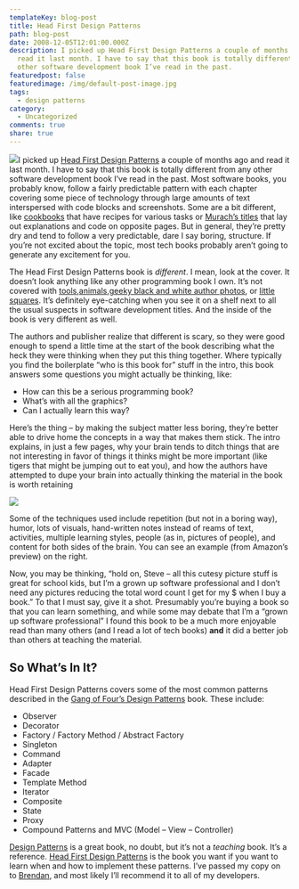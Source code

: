 ```yaml
---
templateKey: blog-post
title: Head First Design Patterns
path: blog-post
date: 2008-12-05T12:01:00.000Z
description: I picked up Head First Design Patterns a couple of months ago and
  read it last month. I have to say that this book is totally different from any
  other software development book I’ve read in the past.
featuredpost: false
featuredimage: /img/default-post-image.jpg
tags:
  - design patterns
category:
  - Uncategorized
comments: true
share: true
---
```

[![](https://images.amazon.com/images/P/0596007124.01.MZZZZZZZ.jpg)![](<>)](http://www.amazon.com/exec/obidos/ASIN/0596007124/aspalliancecom)I picked up [Head First Design Patterns](http://www.amazon.com/exec/obidos/ASIN/0596007124/aspalliancecom) a couple of months ago and read it last month. I have to say that this book is totally different from any other software development book I’ve read in the past. Most software books, you probably know, follow a fairly predictable pattern with each chapter covering some piece of technology through large amounts of text interspersed with code blocks and screenshots. Some are a bit different, like [cookbooks](http://aspalliance.com/cookbook) that have recipes for various tasks or [Murach’s titles](https://ardalis.com/review-murach-asp-net-3-5-programming-with-vb) that lay out explanations and code on opposite pages. But in general, they’re pretty dry and tend to follow a very predictable, dare I say boring, structure. If you’re not excited about the topic, most tech books probably aren’t going to generate any excitement for you.

The Head First Design Patterns book is *different*. I mean, look at the cover. It doesn’t look anything like any other programming book I own. It’s not covered with [tools](http://www.amazon.com/s/ref=nb_ss_gw?url=search-alias%3Daps&field-keywords=microsoft+press&x=0&y=0),[animals](http://oreilly.com/),[geeky black and white author photos](http://www.wrox.com/WileyCDA/WroxTitle/Beginning-ASP-NET-2-0-AJAX.productCd-0470112832.html), or [little squares](http://www.amazon.com/Essential-ASP-NET-Examples-Microsoft-Development/dp/0201760401). It’s definitely eye-catching when you see it on a shelf next to all the usual suspects in software development titles. And the inside of the book is very different as well.

The authors and publisher realize that different is scary, so they were good enough to spend a little time at the start of the book describing what the heck they were thinking when they put this thing together. Where typically you find the boilerplate “who is this book for” stuff in the intro, this book answers some questions you might actually be thinking, like:

* How can this be a serious programming book?
* What’s with all the graphics?
* Can I actually learn this way?

Here’s the thing – by making the subject matter less boring, they’re better able to drive home the concepts in a way that makes them stick. The intro explains, in just a few pages, why your brain tends to ditch things that are not interesting in favor of things it thinks might be more important (like tigers that might be jumping out to eat you), and how the authors have attempted to dupe your brain into actually thinking the material in the book is worth retaining

![](/img/first-design1.png)

Some of the techniques used include repetition (but not in a boring way), humor, lots of visuals, hand-written notes instead of reams of text, activities, multiple learning styles, people (as in, pictures of people), and content for both sides of the brain. You can see an example (from Amazon’s preview) on the right.

Now, you may be thinking, “hold on, Steve – all this cutesy picture stuff is great for school kids, but I’m a grown up software professional and I don’t need any pictures reducing the total word count I get for my $ when I buy a book.” To that I must say, give it a shot. Presumably you’re buying a book so that you can learn something, and while some may debate that I’m a “grown up software professional” I found this book to be a much more enjoyable read than many others (and I read a lot of tech books) **and** it did a better job than others at teaching the material.

## So What’s In It?

Head First Design Patterns covers some of the most common patterns described in the [Gang of Four’s Design Patterns](http://www.amazon.com/gp/product/0201633612?ie=UTF8&tag=aspalliancecom&linkCode=as2&camp=1789&creative=390957&creativeASIN=0201633612) book. These include:

* Observer
* Decorator
* Factory / Factory Method / Abstract Factory
* Singleton
* Command
* Adapter
* Facade
* Template Method
* Iterator
* Composite
* State
* Proxy
* Compound Patterns and MVC (Model – View – Controller)

[Design Patterns](http://www.amazon.com/gp/product/0201633612?ie=UTF8&tag=aspalliancecom&linkCode=as2&camp=1789&creative=390957&creativeASIN=0201633612) is a great book, no doubt, but it’s not a *teaching* book. It’s a reference. [Head First Design Patterns](http://www.amazon.com/exec/obidos/ASIN/0596007124/aspalliancecom) is the book you want if you want to learn when and how to implement these patterns. I’ve passed my copy on to [Brendan](http://brendan.enrick.com/), and most likely I’ll recommend it to all of my developers.
